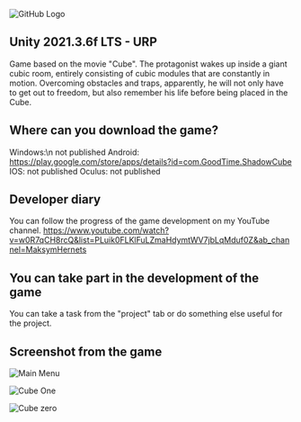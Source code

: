 ![GitHub Logo](/ScreenShots/logo.png)
## Unity 2021.3.6f LTS - URP

Game based on the movie "Cube". The protagonist wakes up inside a giant cubic room, entirely consisting of cubic modules that are constantly in motion. Overcoming obstacles and traps, apparently, he will not only have to get out to freedom, but also remember his life before being placed in the Cube.

## Where can you download the game? 
Windows:\n
not published
Android:
https://play.google.com/store/apps/details?id=com.GoodTime.ShadowCube
IOS:
not published
Oculus:
not published

## Developer diary
You can follow the progress of the game development on my YouTube channel.
https://www.youtube.com/watch?v=w0R7qCH8rcQ&list=PLuik0FLKlFuLZmaHdymtWV7jbLqMduf0Z&ab_channel=MaksymHernets

## You can take part in the development of the game
You can take a task from the "project" tab or do something else useful for the project.

## Screenshot from the game

![Main Menu](/ScreenShots/ShadowCube333.png)

![Cube One](/ScreenShots/ShadowCube32.png)

![Cube zero](/ScreenShots/ShadowCube3332.png)

